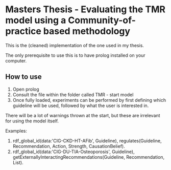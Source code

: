 # Masters Thesis - Evaluating the TMR model using a Community-of-practice based methodology

This is the (cleaned) implementation of the one used in my thesis.

The only prerequisite to use this is to have prolog installed on your computer.

## How to use
1.  Open prolog
2.  Consult the file within the folder called TMR - start model
3.  Once fully loaded, experiments can be performed by first defining which guideline will be used, followed by what the user is interested in.


There will be a lot of warnings thrown at the start, but these are irrelevant for using the model itself.

Examples: 
1.  rdf_global_id(data:'CIG-CKD-HT-AFib', Guideline), regulates(Guideline, Recommendation, Action, Strength, CausationBelief).
2.  rdf_global_id(data:'CIG-DU-TIA-Osteoporosis', Guideline), getExternallyInteractingRecommendations(Guideline, Recommendation, List).
